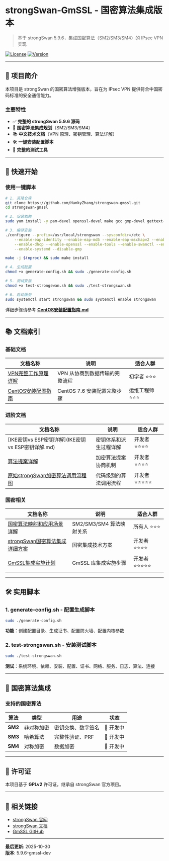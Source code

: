 # strongSwan-GmSSL - 国密算法集成版本

> 基于 strongSwan 5.9.6，集成国密算法（SM2/SM3/SM4）的 IPsec VPN 实现

[![License](https://img.shields.io/badge/license-GPLv2-blue.svg)](LICENSE)
[![Version](https://img.shields.io/badge/version-5.9.6-green.svg)](https://github.com/HankyZhang/strongswan-gmssl)

---

## 📖 项目简介

本项目是 strongSwan 的国密算法增强版本，旨在为 IPsec VPN 提供符合中国密码标准的安全通信能力。

### 主要特性

- ✅ **完整的 strongSwan 5.9.6 源码**
- 🔐 **国密算法集成规划**（SM2/SM3/SM4）
- 📚 **中文技术文档**（VPN 原理、密钥管理、算法详解）
- 🛠️ **一键安装配置脚本**
- 🧪 **完整的测试工具**

---

## 🚀 快速开始

### 使用一键脚本

```bash
# 1. 克隆仓库
git clone https://github.com/HankyZhang/strongswan-gmssl.git
cd strongswan-gmssl

# 2. 安装依赖
sudo yum install -y pam-devel openssl-devel make gcc gmp-devel gettext-devel wget systemd-devel

# 3. 编译安装
./configure --prefix=/usr/local/strongswan --sysconfdir=/etc \
    --enable-eap-identity --enable-eap-md5 --enable-eap-mschapv2 --enable-eap-tls \
    --enable-dhcp --enable-openssl --enable-tools --enable-swanctl --enable-vici \
    --enable-systemd --disable-gmp

make -j $(nproc) && sudo make install

# 4. 生成配置
chmod +x generate-config.sh && sudo ./generate-config.sh

# 5. 测试安装
chmod +x test-strongswan.sh && sudo ./test-strongswan.sh

# 6. 启动服务
sudo systemctl start strongswan && sudo systemctl enable strongswan
```

详细步骤请参考 **[CentOS安装配置指南.md](CentOS安装配置指南.md)**

---

## 📚 文档索引

### 基础文档

| 文档名称 | 说明 | 适合人群 |
|---------|------|---------|
| [VPN完整工作原理详解](VPN完整工作原理详解.md) | VPN 从协商到数据传输的完整流程 | 初学者 ⭐⭐⭐ |
| [CentOS安装配置指南](CentOS安装配置指南.md) | CentOS 7.6 安装配置完整步骤 | 运维工程师 ⭐⭐⭐ |

### 进阶文档

| 文档名称 | 说明 | 适合人群 |
|---------|------|---------|
| [IKE密钥vs ESP密钥详解](IKE密钥vs ESP密钥详解.md) | 密钥体系和派生过程详解 | 开发者 ⭐⭐⭐⭐ |
| [算法提案详解](算法提案详解.md) | 加密算法提案协商机制 | 开发者 ⭐⭐⭐⭐ |
| [原始strongSwan加密算法调用流程图](原始strongSwan加密算法调用流程图.md) | 代码级别的算法调用流程 | 开发者 ⭐⭐⭐⭐⭐ |

### 国密相关

| 文档名称 | 说明 | 适合人群 |
|---------|------|---------|
| [国密算法映射和应用场景详解](国密算法映射和应用场景详解.md) | SM2/SM3/SM4 算法映射关系 | 所有人 ⭐⭐⭐ |
| [strongSwan国密算法集成详细方案](strongSwan国密算法集成详细方案.md) | 国密集成技术方案 | 开发者 ⭐⭐⭐⭐ |
| [GmSSL集成实施计划](GmSSL集成实施计划.md) | GmSSL 库集成实施步骤 | 开发者 ⭐⭐⭐⭐⭐ |

---

## 🛠️ 实用脚本

### 1. generate-config.sh - 配置生成脚本

```bash
sudo ./generate-config.sh
```

**功能**：创建配置目录、生成证书、配置防火墙、配置内核参数

### 2. test-strongswan.sh - 安装测试脚本

```bash
sudo ./test-strongswan.sh
```

**测试**：系统环境、依赖、安装、配置、证书、网络、服务、日志、算法、连接

---

## 🔐 国密算法集成

### 支持的国密算法

| 算法 | 类型 | 用途 | 状态 |
|-----|------|------|------|
| **SM2** | 非对称加密 | 密钥交换、数字签名 | 🚧 开发中 |
| **SM3** | 哈希算法 | 完整性验证、PRF | 🚧 开发中 |
| **SM4** | 对称加密 | 数据加密 | 🚧 开发中 |

---

## 📝 许可证

本项目基于 **GPLv2** 许可证，继承自 strongSwan 官方项目。

---

## 🔗 相关链接

- [strongSwan 官网](https://www.strongswan.org/)
- [strongSwan 文档](https://docs.strongswan.org/)
- [GmSSL GitHub](https://github.com/guanzhi/GmSSL)

---

**最后更新**: 2025-10-30  
**版本**: 5.9.6-gmssl-dev
